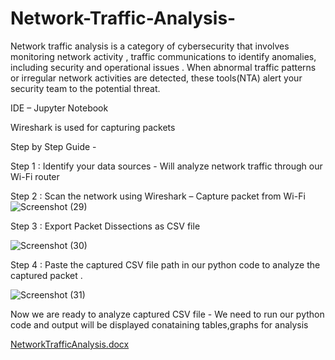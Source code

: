# Network-Traffic-Analysis-

Network traffic analysis is a category of cybersecurity that involves monitoring network activity , traffic communications to identify anomalies, including security and operational issues . 
When abnormal traffic patterns or irregular network activities are detected, these tools(NTA) alert your security team to the potential threat.


 IDE – Jupyter Notebook
 
Wireshark is used for capturing packets


Step by Step Guide -

Step 1 : Identify your data sources  - Will analyze network traffic through our Wi-Fi router

Step 2 : Scan the network using Wireshark – Capture packet from Wi-Fi
![Screenshot (29)](https://user-images.githubusercontent.com/77850177/210509549-8e61f083-ddbc-4234-adab-9d3bacae8c2d.png)

Step 3 : Export Packet Dissections as CSV file

![Screenshot (30)](https://user-images.githubusercontent.com/77850177/210509640-d12a89e6-4453-401c-b300-6e4bdb241baf.png)

Step 4 : Paste the captured CSV file path in our python code to analyze the captured packet . 

![Screenshot (31)](https://user-images.githubusercontent.com/77850177/210509662-071767b1-4ac0-43db-822d-5f1399628031.png)

Now we are ready to analyze captured CSV file  - We need to run our python code and output will be displayed conataining tables,graphs for analysis 


[NetworkTrafficAnalysis.docx](https://github.com/BotRavat/Network-Traffic-Analysis-/files/10342366/CSE_MINI_PROJECT_Report_2017054.docx)
